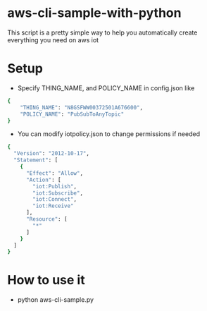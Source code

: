 # aws-cli-sample-with-python
This script is a pretty simple way to help you automatically create everything you need on aws iot

# Setup
* Specify THING_NAME, and POLICY_NAME in config.json like
```sh
{
    "THING_NAME": "N8GSFWW00372501A676600",
    "POLICY_NAME": "PubSubToAnyTopic"
}
```
* You can modify iotpolicy.json to change permissions if needed
```sh
{
  "Version": "2012-10-17",
  "Statement": [
    {
      "Effect": "Allow",
      "Action": [
        "iot:Publish",
        "iot:Subscribe",
        "iot:Connect",
        "iot:Receive"
      ],
      "Resource": [
        "*"
      ]
    }
  ]
}
```
# How to use it
* python aws-cli-sample.py


